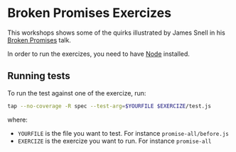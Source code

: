# Broken Promises Exercizes

This workshops shows some of the quirks illustrated by James Snell in his [Broken Promises](https://www.youtube.com/watch?v=XV-u_Ow47s0) talk.

In order to run the exercizes, you need to have [Node](https://nodejs.org) installed.

## Running tests

To run the test against one of the exercize, run:

```sh
tap --no-coverage -R spec --test-arg=$YOURFILE $EXERCIZE/test.js
```

where:

* `YOURFILE` is the file you want to test. For instance `promise-all/before.js`
* `EXERCIZE` is the exercize you want to run. For instance `promise-all`